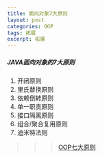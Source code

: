 ```yaml
---
title: 面向对象7大原则
layout: post
categories: OOP
tags: 拓展
excerpt: 拓展
---
```

##### JAVA面向对象的7大原则
1. 开闭原则   
2. 里氏替换原则
3. 依赖倒转原则
4. 单一职责原则
5. 接口隔离原则
6. 组合/聚合复用原则
7. 迪米特法则
>>> [OOP七大原则](http://www.360doc.com/content/20/0628/17/54849_921108327.shtml) 


   










 




   

